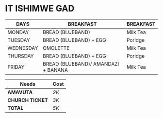# IT ISHIMWE GAD 


| DAYS  | BREAKFAST | BREAKFAST |
| ------------- | ------------- | ------------- |
| MONDAY  | BREAD (BLUEBAND)  | Milk Tea |
| TUESDAY  | BREAD (BLUEBAND) + EGG | Poridge |
| WEDNESDAY  | OMOLETTE  | Milk Tea |
| THURSDAY  | BREAD (BLUEBAND) + EGG | Poridge |
| FRIDAY  | BREAD (BLUEBAND)/ AMANDAZI + BANANA  | Milk Tea |

| Needs  | Cost | 
| ------------- | ------------- |
| **AMAVUTA**  | *2K*  |
| **CHURCH TICKET**  | *3K*  |
| **TOTAL**  | *5K*  |
